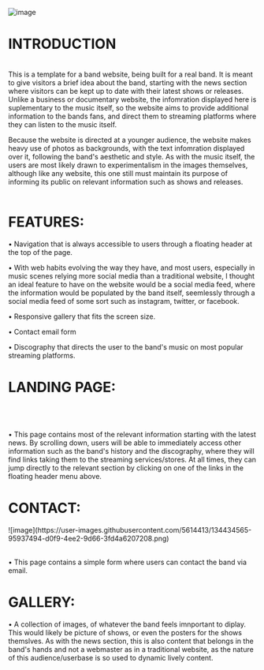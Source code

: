 
![image](https://user-images.githubusercontent.com/5614413/134434464-efd6dda1-2019-4734-89a9-05c4a27940b9.png)


<h1>INTRODUCTION</h1>
<br>
This is a template for a band website, being built for a real band. It is meant to give visitors a brief idea about the band, starting with the news section where visitors can be kept up to date with their latest shows or releases. Unlike a business or documentary website, the infomration displayed here is suplementary to the music itself, so the website aims to provide additional information to the bands fans, and direct them to streaming platforms where they can listen to the music itself.

Because the website is directed at a younger audience, the website makes heavy use of photos as backgrounds, with the text infomration displayed over it, following the band's aesthetic and style. As with the music itself, the users are most likely drawn to experimentalism in the images themselves, although like any website, this one still must maintain its purpose of informing its public on relevant information such as shows and releases.
<br>
<br>
<h1>FEATURES:</h1>

•	Navigation that is always accessible to users through a floating header at the top of the page.

•	With web habits evolving the way they have, and most users, especially in music scenes relying more social media than a traditional website, I thought an ideal feature to have on the website would be a social media feed, where the information would be populated by the band itself, seemlessly through a social media feed of some sort such as instagram, twitter, or facebook.

•	Responsive gallery that fits the screen size.

•	Contact email form

•	Discography that directs the user to the band's music on most popular streaming platforms.

<h1>LANDING PAGE:</h1>
<br>
<br>
<br>
•	This page contains most of the relevant information starting with the latest news. By scrolling down, users will be able to immediately access other information such as the band's history and the discography, where they will find links taking them to the streaming services/stores. At all times, they can jump directly to the relevant section by clicking on one of the links in the floating header menu above.




<h1>CONTACT:</h1>
![image](https://user-images.githubusercontent.com/5614413/134434565-95937494-d0f9-4ee2-9d66-3fd4a6207208.png)
<br>
<br>

•	This page contains a simple form where users can contact the band via email.

<h1>GALLERY:</h1>

•	A collection of images, of whatever the band feels imnportant to diplay. This would likely be picture of shows, or even the posters for the shows themslves. As with the news section, this is also content that belongs in the band's hands and not a webmaster as in a traditional website, as the nature of this audience/userbase is so used to dynamic lively content.
